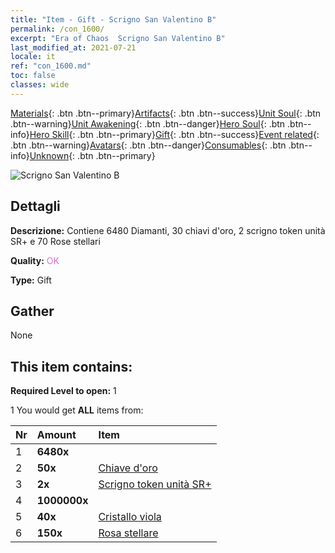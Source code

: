```yaml
---
title: "Item - Gift - Scrigno San Valentino B"
permalink: /con_1600/
excerpt: "Era of Chaos  Scrigno San Valentino B"
last_modified_at: 2021-07-21
locale: it
ref: "con_1600.md"
toc: false
classes: wide
---
```

 [Materials](/ItemsIT/){: .btn .btn--primary}[Artifacts](/ItemsIT/Artifacts/){: .btn .btn--success}[Unit Soul](/ItemsIT/UnitSoul/){: .btn .btn--warning}[Unit Awakening](/ItemsIT/UnitAwakening/){: .btn .btn--danger}[Hero Soul](/ItemsIT/HeroSoul/){: .btn .btn--info}[Hero Skill](/ItemsIT/HeroSkill/){: .btn .btn--primary}[Gift](/ItemsIT/Gift/){: .btn .btn--success}[Event related](/ItemsIT/Events/){: .btn .btn--warning}[Avatars](/ItemsIT/Avatars/){: .btn .btn--danger}[Consumables](/ItemsIT/Consumables/){: .btn .btn--info}[Unknown](/ItemsIT/Unknown/){: .btn .btn--primary}

 ![Scrigno San Valentino B](/images/t/i_907207.png)

## Dettagli
 **Descrizione:** Contiene 6480 Diamanti, 30 chiavi d'oro, 2 scrigno token unità SR+ e 70 Rose stellari

 **Quality:** <span style="color: #DA70D6">OK</span>

 **Type:** Gift

## Gather

  None

## This item contains:

 **Required Level to open:** 1

 1 You would get **ALL** items  from:

  | Nr | Amount |     Item    |
  |:---|:-------|:------------|
  | 1 |  **6480x** | <i class="fas fa-gem"/> |  | 
  | 2 |  **50x** | [Chiave d'oro](/ItemsIT/con_783/) |  | 
  | 3 |  **2x** | [Scrigno token unità SR+](/ItemsIT/con_1598/) |  | 
  | 4 |  **1000000x** | <i class="fas fa-coins"/> |  | 
  | 5 |  **40x** | [Cristallo viola](/ItemsIT/con_720/) |  | 
  | 6 |  **150x** | [Rosa stellare](/ItemsIT/con_812/) |  | 
